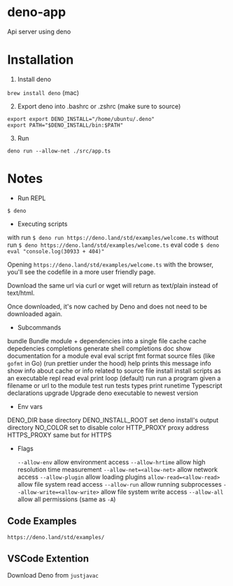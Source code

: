# deno-app
Api server using deno

# Installation
1. Install deno

  `brew install deno` (mac)

2. Export deno into .bashrc or .zshrc (make sure to source) 

  ```
  export export DENO_INSTALL="/home/ubuntu/.deno"
  export PATH="$DENO_INSTALL/bin:$PATH"
  ```

3. Run

`deno run --allow-net ./src/app.ts`

# Notes

- Run REPL 

`$ deno`

- Executing scripts 
  
 with run 	`$ deno run https://deno.land/std/examples/welcome.ts`
 without run 	`$ deno https://deno.land/std/examples/welcome.ts`
 eval code 	`$ deno eval "console.log(30933 + 404)"`

Opening `https://deno.land/std/examples/welcome.ts` with the browser, you'll see the codefile in a more user friendly page.

Download the same url via curl or wget will return as text/plain instead of text/html.

Once downloaded, it's now cached by Deno and does not need to be downloaded again.

- Subcommands

 bundle 	Bundle module + dependencies into a single file
 cache		cache depedencies
 completions	generate shell completions
 doc		show documentation for a module
 eval 		eval script
 fmt 		format source files (like `gofmt` in Go) (run prettier under the hood)
 help		prints this message 
 info 		show info about cache or info related to source file
 install	install scripts as an executable
 repl		read eval print loop (default)
 run		run a program given a filename or url to the module
 test		run tests
 types		print runetime Typescript declarations
 upgrade	Upgrade deno executable to newest version

- Env vars

 DENO_DIR	base directory
 DENO_INSTALL_ROOT set deno install's output directory
 NO_COLOR 	set to disable color
 HTTP_PROXY	proxy address
 HTTPS_PROXY	same but for HTTPS

- Flags

  `--allow-env` allow environment access
  `--allow-hrtime` allow high resolution time measurement
  `--allow-net=<allow-net>` allow network access
  `--allow-plugin` allow loading plugins
  `allow-read=<allow-read>` allow file system read access
  `--allow-run` allow running subprocesses
  `--allow-write=<allow-write>` allow file system write access
  `--allow-all` allow all permissions (same as `-A`)


## Code Examples

`https://deno.land/std/examples/`

## VSCode Extention

Download Deno from `justjavac`


